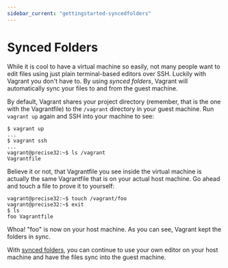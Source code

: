 ```yaml
---
sidebar_current: "gettingstarted-syncedfolders"
---
```


# Synced Folders

While it is cool to have a virtual machine so easily, not many people
want to edit files using just plain terminal-based editors over SSH.
Luckily with Vagrant you don't have to. By using _synced folders_, Vagrant
will automatically sync your files to and from the guest machine.

By default, Vagrant shares your project directory (remember, that is the
one with the Vagrantfile) to the `/vagrant` directory in your guest machine.
Run `vagrant up` again and SSH into your machine to see:

```
$ vagrant up
...
$ vagrant ssh
...
vagrant@precise32:~$ ls /vagrant
Vagrantfile
```

Believe it or not, that Vagrantfile you see inside the virtual machine
is actually the same Vagrantfile that is on your actual host machine.
Go ahead and touch a file to prove it to yourself:

```
vagrant@precise32:~$ touch /vagrant/foo
vagrant@precise32:~$ exit
$ ls
foo Vagrantfile
```

Whoa! "foo" is now on your host machine. As you can see, Vagrant kept
the folders in sync.

With [synced folders](/v2/synced-folders/index.html), you can continue
to use your own editor on your host machine and have the files sync
into the guest machine.
